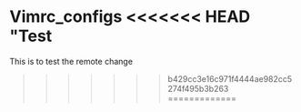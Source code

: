 Vimrc_configs
<<<<<<< HEAD
"Test
=======
This is to test the remote change
>>>>>>> b429cc3e16c971f4444ae982cc5274f495b3b263
=============
